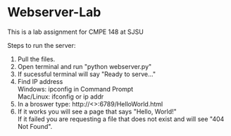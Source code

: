 # Webserver-Lab
This is a lab assignment for CMPE 148 at SJSU

Steps to run the server:
1. Pull the files.
2. Open terminal and run "python webserver.py"
3. If sucessful terminal will say "Ready to serve..."
4. Find IP address  
       Windows: ipconfig in Command Prompt  
       Mac/Linux: ifconfig or ip addr
5. In a broswer type: http://<<your-ip>>:6789/HelloWorld.html
6. If it works you will see a page that says "Hello, World!"  
   If it failed you are requesting a file that does not exist and will see "404 Not Found".
